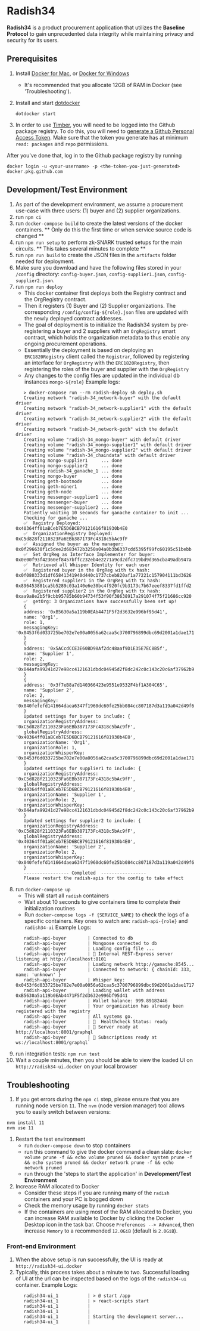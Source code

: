 # Radish34

__Radish34__ is a product procurement application that utilizes the __Baseline Protocol__ to gain unprecedented data integrity while maintaining privacy and security for its users.

## Prerequisites

1.  Install [Docker for Mac](https://www.docker.com/docker-mac), or
    [Docker for Windows](https://www.docker.com/docker-windows)  
    - It's recommended that you allocate 12GB of RAM in Docker (see 'Troubleshooting').

1.  Install and start [dotdocker](https://github.com/aj-may/dotdocker)

    `dotdocker start`

1.  In order to use [Timber](https://github.com/EYBlockchain/timber), you will need to be logged into the Github package registry. To do this, you will need to [generate a Github Personal Access Token](https://help.github.com/en/github/authenticating-to-github/creating-a-personal-access-token-for-the-command-line). Make sure that the token you generate has at minimum `read: packages` and `repo` permissions.

After you've done that, log in to the Github package registry by running

`docker login -u <your-username> -p <the-token-you-just-generated> docker.pkg.github.com`

## Development/Test Environment

1. As part of the development environment, we assume a procurement use-case with three users: (1) buyer and (2) supplier organizations.
1. run `npm ci`
1. run `docker-compose build` to create the latest versions of the docker containers. ** Only do this the first time or when service source code is changed **
1. run `npm run setup` to perform zk-SNARK trusted setups for the main circuits. ** This takes several minutes to complete **
1. run `npm run build` to create the JSON files in the `artifacts` folder needed for deployment.
1. Make sure you download and have the following files stored in your `/config` directory: `config-buyer.json`, `config-supplier1.json`, `config-supplier2.json`.
1. run `npm run deploy`
   - This docker container first deploys both the Registry contract and the OrgRegistry contract.
   - Then it registers (1) Buyer and (2) Supplier organizations. The corresponding `/config/config-${role}.json` files are updated with the newly deployed contract addresses.
   - The goal of deployment is to initialize the Radish34 system by pre-registering a buyer and 2 suppliers with an `OrgRegistry` smart contract, which holds the organization metadata to thus enable any ongoing procurement operations.
   - Essentially the deployment is based on deploying an `ERC1820Registry` client called the `Registrar`, followed by registering an interface for `OrgRegistry` with the `ERC1820Registry`, then registering the roles of the buyer and supplier with the `OrgRegistry`
   - Any changes to the config files are updated in the individual db instances `mongo-${role}`
   Example logs:
   ```
      > docker-compose run --rm radish-deploy sh deploy.sh
      Creating network "radish-34_network-buyer" with the default driver
      Creating network "radish-34_network-supplier1" with the default driver
      Creating network "radish-34_network-supplier2" with the default driver
      Creating network "radish-34_network-geth" with the default driver
      Creating volume "radish-34_mongo-buyer" with default driver
      Creating volume "radish-34_mongo-supplier1" with default driver
      Creating volume "radish-34_mongo-supplier2" with default driver
      Creating volume "radish-34_chaindata" with default driver
      Creating mongo-supplier1     ... done
      Creating mongo-supplier2     ... done
      Creating radish-34_ganache_1 ... done
      Creating mongo-buyer         ... done
      Creating geth-bootnode       ... done
      Creating geth-miner1         ... done
      Creating geth-node           ... done
      Creating messenger-supplier1 ... done
      Creating messenger-buyer     ... done
      Creating messenger-supplier2 ... done
      Patiently waiting 10 seconds for ganache container to init ...
      Checking for ganache ...
      ✅  Registry Deployed: 0x40364ff01aBCeb7E5D6BCB79121616f81930b4E0
      ✅  OrganizationRegistry Deployed: 0xC5d828f2110323Fa6EBb387173Fc4318c5bAc9fF
      ✅  Assigned the buyer as the manager: 0x0f296630f1c5dee2d683472b3250a04a0b3b6337cdd5395f99fc60195c51bebb
      ✅  Set OrgReg as Interface Implementer for buyer: 0x0e00f93f42360ef8457bffc232eb4e2271a9cd2dfc719bd9d365cba49adb947a
      ✅  Retrieved all Whisper Identity for each user
      ✅  Registered buyer in the OrgReg with tx hash: 0x0f080333d1df65841341940d440c1737cbeb820af1a77221c157904111bd3626
      ✅  Registered supplier1 in the OrgReg with tx hash: 0x896453881ca5b5289c03a140e6e30bc4f920fc9b3173c7b67eeef8337fd1ffd2
      ✅  Registered supplier2 in the OrgReg with tx hash: 0xaa9a8e2b5f9cbb95785b60b94734f53f90f38638917a291074f75f21686cc920
      ✅  getOrg: 3 Organizations have successfully been set up!
      {
      address: '0xB5630a5a119b0EAb4471F5f2d3632e996bf95d41',
      name: 'Org1',
      role: 1,
      messagingKey: '0x0453f6d033725be702e7e00a0056a62caa5c3700796899dbc69d2001a1dae1717b65d30ed3e7e607f8f00bfc69f09c0e22ef69fcee7cd6980434de34863c21491d'
      }
      {
      address: '0x5ACcdCCE3E60BD98Af2dc48aaf9D1E35E7EC8B5f',
      name: 'Supplier 1',
      role: 2,
      messagingKey: '0x044afa99241d27e98cc4121631dbdc04945d2f8dc242c0c143c20c6af37962b95e374b6e1181690e94c6b0aaaa7771b912fc4e7689ca9a415de08577943091c177'
      }
      {
      address: '0x3f7eB8a7d140366423e9551e9532F4bf1A304C65',
      name: 'Supplier 2',
      role: 2,
      messagingKey: '0x040fefefd141664daea6347f1960dc60fe25bb084cc807187d3a119a042d49f6a155222dbcd6fc17acc976757fb371fa60e37118f1572314d066655bc6f2e112eb'
      }
      Updated settings for buyer to include: {
      organizationRegistryAddress: '0xC5d828f2110323Fa6EBb387173Fc4318c5bAc9fF',
      globalRegistryAddress: '0x40364ff01aBCeb7E5D6BCB79121616f81930b4E0',
      organizationName: 'Org1',
      organizationRole: 1,
      organizationWhisperKey: '0x0453f6d033725be702e7e00a0056a62caa5c3700796899dbc69d2001a1dae1717b65d30ed3e7e607f8f00bfc69f09c0e22ef69fcee7cd6980434de34863c21491d'
      }
      Updated settings for supplier1 to include: {
      organizationRegistryAddress: '0xC5d828f2110323Fa6EBb387173Fc4318c5bAc9fF',
      globalRegistryAddress: '0x40364ff01aBCeb7E5D6BCB79121616f81930b4E0',
      organizationName: 'Supplier 1',
      organizationRole: 2,
      organizationWhisperKey: '0x044afa99241d27e98cc4121631dbdc04945d2f8dc242c0c143c20c6af37962b95e374b6e1181690e94c6b0aaaa7771b912fc4e7689ca9a415de08577943091c177'
      }
      Updated settings for supplier2 to include: {
      organizationRegistryAddress: '0xC5d828f2110323Fa6EBb387173Fc4318c5bAc9fF',
      globalRegistryAddress: '0x40364ff01aBCeb7E5D6BCB79121616f81930b4E0',
      organizationName: 'Supplier 2',
      organizationRole: 2,
      organizationWhisperKey: '0x040fefefd141664daea6347f1960dc60fe25bb084cc807187d3a119a042d49f6a155222dbcd6fc17acc976757fb371fa60e37118f1572314d066655bc6f2e112eb'
      }
      ----------------- Completed  -----------------
      Please restart the radish-apis for the config to take effect
   ```
1. run `docker-compose up`
   - This will start all `radish` containers
   - Wait about 10 seconds to give containers time to complete their initialization routines
   - Run `docker-compose logs -f {SERVICE_NAME}` to check the logs of a specific containers. Key ones to watch are: `radish-api-{role}` and `radish34-ui`
   Example Logs:
   ```
      radish-api-buyer        | Connected to db
      radish-api-buyer        | Mongoose connected to db
      radish-api-buyer        | Loading config file ...
      radish-api-buyer        | 🚀 Internal REST-Express server listening at http://localhost:8101
      radish-api-buyer        | Loading network http://ganache:8545...
      radish-api-buyer        | Connected to network: { chainId: 333, name: 'unknown' }
      radish-api-buyer        | Whisper key: 0x0453f6d033725be702e7e00a0056a62caa5c3700796899dbc69d2001a1dae1717b65d30ed3e7e607f8f00bfc69f09c0e22ef69fcee7cd6980434de34863c21491d
      radish-api-buyer        | Loading wallet with address 0xB5630a5a119b0EAb4471F5f2d3632e996bf95d41
      radish-api-buyer        | Wallet balance: 999.89182446
      radish-api-buyer        | Your organization has already been registered with the registry
      radish-api-buyer        | All systems go.
      radish-api-buyer        | 🏥  Healthcheck Status: ready
      radish-api-buyer        | 🚀 Server ready at http://localhost:8001/graphql
      radish-api-buyer        | 🚀 Subscriptions ready at ws://localhost:8001/graphql`
   ```
1. run integration tests: `npm run test`
1. Wait a couple minutes, then you should be able to view the loaded UI on `http://radish34-ui.docker` on your local browser

## Troubleshooting

1. If you get errors during the `npm ci` step, please ensure that you are running node version `11`. The `nvm` (node version manager) tool allows you to easily switch between versions:
```
nvm install 11
nvm use 11
```
1. Restart the test environment
   - run `docker-compose down` to stop containers
   - run this command to give the docker command a clean slate: `docker volume prune -f && echo volume pruned && docker system prune -f && echo system pruned && docker network prune -f && echo network pruned`
   - run through the 'steps to start the application' in __Development/Test Environment__
1. Increase RAM allocated to Docker
   - Consider these steps if you are running many of the `radish` containers and your PC is bogged down
   - Check the memory usage by running `docker stats`
   - If the containers are using most of the RAM allocated to Docker, you can increase RAM available to Docker by clicking the Docker Desktop icon in the task bar. Choose `Preferences --> Advanced`, then increase `Memory` to a recommended `12.0GiB` (default is `2.0GiB`).

### Front-end Environment

1. When the above setup is run successfully, the UI is ready at `http://radish34-ui.docker`
2. Typically, this process takes about a minute to two. Successful loading of UI at the url can be inspected based on the logs of the `radish34-ui` container.
   Example Logs:
   ```
      radish34-ui_1           | > @ start /app
      radish34-ui_1           | > react-scripts start
      radish34-ui_1           |
      radish34-ui_1           |
      radish34-ui_1           | Starting the development server...
      radish34-ui_1           |
   ```
